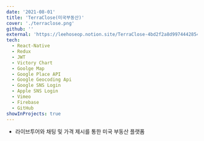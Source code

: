 ```yaml
---
date: '2021-08-01'
title: 'TerraClose(미국부동산)'
cover: './terraclose.png'
github: ''
external: 'https://leehoseop.notion.site/TerraClose-4bd2f2a8d997444285443e9e3a363ce6'
tech:
  - React-Native
  - Redux
  - JWT
  - Victory Chart
  - Goolge Map
  - Google Place API
  - Google Geocoding Api
  - Google SNS Login
  - Apple SNS Login
  - Vimeo
  - Firebase
  - GitHub
showInProjects: true
---
```


- 라이브투어와 채팅 및 가격 제시를 통한 미국 부동산 플랫폼
